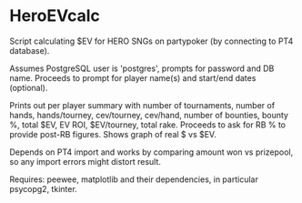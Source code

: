 # HeroEVcalc
Script calculating $EV for HERO SNGs on partypoker (by connecting to PT4 database).

Assumes PostgreSQL user is 'postgres', prompts for password and DB name.
Proceeds to prompt for player name(s) and start/end dates (optional).

Prints out per player summary with number of tournaments, number of hands, hands/tourney, cev/tourney, cev/hand, number of bounties, bounty %, total $EV, EV ROI, $EV/tourney, total rake.
Proceeds to ask for RB % to provide post-RB figures. Shows graph of real $ vs $EV.

Depends on PT4 import and works by comparing amount won vs prizepool, so any import errors might distort result.

Requires: peewee, matplotlib and their dependencies, in particular psycopg2, tkinter.

